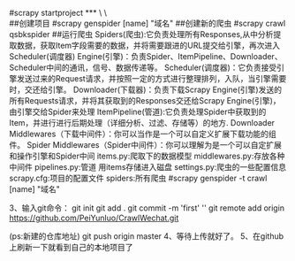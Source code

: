 #scrapy startproject ***  \ \ \
##创建项目
#scrapy genspider [name] "域名"
##创建新的爬虫
#scrapy crawl qsbkspider
##运行爬虫
Spiders(爬虫):它负责处理所有Responses,从中分析提取数据，获取Item字段需要的数据，并将需要跟进的URL提交给引擎，再次进入Scheduler(调度器)
Engine(引擎)：负责Spider、ItemPipeline、Downloader、Scheduler中间的通讯，信号、数据传递等。
Scheduler(调度器)：它负责接受引擎发送过来的Request请求，并按照一定的方式进行整理排列，入队，当引擎需要时，交还给引擎。
Downloader(下载器)：负责下载Scrapy Engine(引擎)发送的所有Requests请求，并将其获取到的Responses交还给Scrapy Engine(引擎)，由引擎交给Spider来处理
ItemPipeline(管道):它负责处理Spider中获取到的Item，并进行进行后期处理（详细分析、过滤、存储等）的地方.
Downloader Middlewares（下载中间件）：你可以当作是一个可以自定义扩展下载功能的组件。
Spider Middlewares（Spider中间件）：你可以理解为是一个可以自定扩展和操作引擎和Spider中间
items.py:爬取下的数据模型
middlewares.py:存放各种中间件
pipelines.py:管道 用items存储进入磁盘
settings.py:爬虫的一些配置信息
scrapy.cfg:项目的配置文件
spiders:所有爬虫
#scrapy genspider -t crawl [name] "域名"

3、输入git命令：
git init
git add .
git commit -m 'first'
''
git remote add origin https://github.com/PeiYunluo/CrawlWechat.git

(ps:新建的仓库地址)
git push origin master
4、等待上传就好了。
5、在github上刷新一下就看到自己的本地项目了
